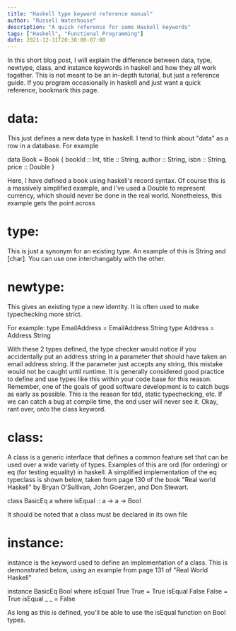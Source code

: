 ```yaml
---
title: "Haskell type keyword reference manual"
author: "Russell Waterhouse"
description: "A quick reference for some Haskell keywords"
tags: ["Haskell", "Functional Programming"]
date: 2021-12-31T20:38:00-07:00
---
```


In this short blog post, I will explain the difference between data, type, newtype, class, and instance keywords in haskell and how they all work together. This is not meant to be an in-depth tutorial, but just a reference guide. If you program occasionally in haskell and just want a quick reference, bookmark this page.

# data:

This just defines a new data type in haskell. I tend to think about "data" as a row in a database. For example

data Book = Book {
  bookId :: Int,
  title :: String,
  author :: String,
  isbn :: String,
  price :: Double
}

Here, I have defined a book using haskell's record syntax. Of course this is a massively simplified example, and I've used a Double to represent currency, which should never be done in the real world. Nonetheless, this example gets the point across

# type:

This is just a synonym for an existing type. An example of this is String and [char].
You can use one interchangably with the other.

# newtype:

This gives an existing type a new identity. It is often used to make typechecking more strict.

For example:
type EmailAddress = EmailAddress String
type Address = Address String

With these 2 types defined, the type checker would notice if you accidentally put an address string in a parameter that should have taken an email address string. If the parameter just accepts any string, this mistake would not be caught until runtime. It is generally considered good practice to define and use types like this within your code base for this reason. Remember, one of the goals of good software development is to catch bugs as early as possible. This is the reason for tdd, static typechecking, etc. If we can catch a bug at compile time, the end user will never see it. Okay, rant over, onto the class keyword.

# class:

A class is a generic interface that defines a common feature set that can be used over a wide variety of types. Examples of this are ord (for ordering) or eq (for testing equality) in haskell. A simplified implementation of the eq typeclass is shown below, taken from page 130 of the book "Real world Haskell" by Bryan O’Sullivan, John Goerzen, and Don Stewart.

class BasicEq a where
isEqual :: a -> a -> Bool

It should be noted that a class must be declared in its own file

# instance:

instance is the keyword used to define an implementation of a class. This is demonstrated below,
using an example from page 131 of "Real World Haskell"

instance BasicEq Bool where
isEqual True True = True
isEqual False False = True
isEqual _ _ = False

As long as this is defined, you'll be able to use the isEqual function on Bool types.
